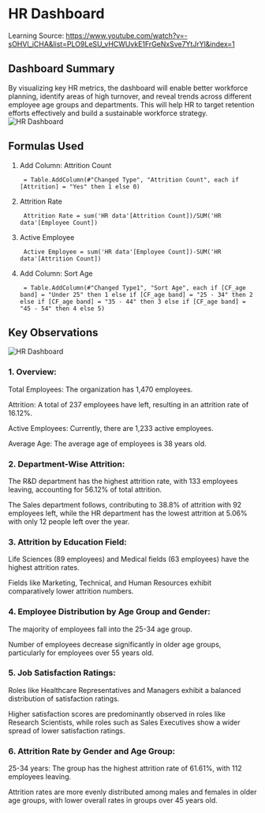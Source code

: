 # HR Dashboard
Learning Source: https://www.youtube.com/watch?v=-sOHVl_iCHA&list=PLO9LeSU_vHCWUvkE1FrGeNxSve7YtJrYl&index=1
## Dashboard Summary

By visualizing key HR metrics, the dashboard will enable better workforce planning, identify areas of high turnover, and reveal trends across different employee age groups and departments. This will help HR to target retention efforts effectively and build a sustainable workforce strategy.
![HR Dashboard](https://github.com/user-attachments/assets/65f7afef-1ca2-4e5b-85ed-162ce982b2cd)

## Formulas Used
1. Add Column: Attrition Count
 
        = Table.AddColumn(#"Changed Type", "Attrition Count", each if [Attrition] = "Yes" then 1 else 0)

2. Attrition Rate
   
        Attrition Rate = sum('HR data'[Attrition Count])/SUM('HR data'[Employee Count])

4. Active Employee
   
        Active Employee = sum('HR data'[Employee Count])-SUM('HR data'[Attrition Count])

5. Add Column: Sort Age
   
        = Table.AddColumn(#"Changed Type1", "Sort Age", each if [CF_age band] = "Under 25" then 1 else if [CF_age band] = "25 - 34" then 2 else if [CF_age band] = "35 - 44" then 3 else if [CF_age band] = "45 - 54" then 4 else 5)
## Key Observations
![HR Dashboard](https://github.com/user-attachments/assets/65f7afef-1ca2-4e5b-85ed-162ce982b2cd)
### 1. Overview:
Total Employees: The organization has 1,470 employees.

Attrition: A total of 237 employees have left, resulting in an attrition rate of 16.12%.

Active Employees: Currently, there are 1,233 active employees.

Average Age: The average age of employees is 38 years old.
### 2. Department-Wise Attrition:
The R&D department has the highest attrition rate, with 133 employees leaving, accounting for 56.12% of total attrition.

The Sales department follows, contributing to 38.8% of attrition with 92 employees left, while the HR department has the lowest attrition at 5.06% with only 12 people left over the year.
### 3. Attrition by Education Field:
Life Sciences (89 employees) and Medical fields (63 employees) have the highest attrition rates.

Fields like Marketing, Technical, and Human Resources exhibit comparatively lower attrition numbers.
### 4. Employee Distribution by Age Group and Gender:
The majority of employees fall into the 25-34 age group. 

Number of employees decrease significantly in older age groups, particularly for employees over 55 years old.
### 5. Job Satisfaction Ratings:
Roles like Healthcare Representatives and Managers exhibit a balanced distribution of satisfaction ratings.

Higher satisfaction scores are predominantly observed in roles like Research Scientists, while roles such as Sales Executives show a wider spread of lower satisfaction ratings.
### 6. Attrition Rate by Gender and Age Group:
25-34 years: The group has the highest attrition rate of 61.61%, with 112 employees leaving.

Attrition rates are more evenly distributed among males and females in older age groups, with lower overall rates in groups over 45 years old.
